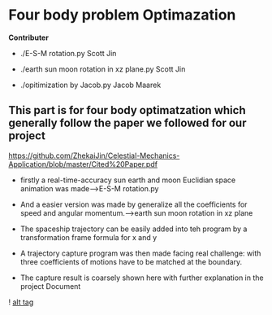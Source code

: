 # Four body problem Optimazation

**Contributer**  

* ./E-S-M rotation.py Scott Jin

* ./earth sun moon rotation in xz plane.py Scott Jin

* ./opitimization by Jacob.py  Jacob Maarek

## This part is for four body optimatzation which generally follow the paper we followed for our project 

https://github.com/ZhekaiJin/Celestial-Mechanics-Application/blob/master/Cited%20Paper.pdf

* firstly a real-time-accuracy sun earth and moon Euclidian space animation was made-->E-S-M rotation.py

* And a easier version was made by generalize all the coefficients for speed and angular momentum.-->earth sun moon rotation in xz plane

* The spaceship trajectory can be easily added into teh program by a transformation frame formula for x and y 

* A trajectory capture program was then made facing real challenge: with three coefficients of motions have to be matched at the boundary.

* The capture result is coarsely shown here with further explanation in the project Document 

! [alt tag](https://github.com/ZhekaiJin/Celestial-Mechanics-Application/tree/master/Presentation) 
